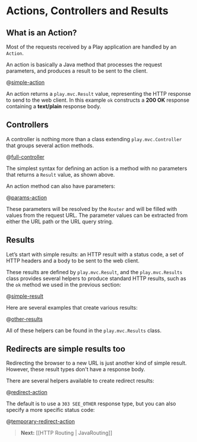 <!--- Copyright (C) 2009-2013 Typesafe Inc. <http://www.typesafe.com> -->
# Actions, Controllers and Results

## What is an Action?

Most of the requests received by a Play application are handled by an `Action`. 

An action is basically a Java method that processes the request parameters, and produces a result to be sent to the client.

@[simple-action](code/javaguide/http/JavaActions.java)

An action returns a `play.mvc.Result` value, representing the HTTP response to send to the web client. In this example `ok` constructs a **200 OK** response containing a **text/plain** response body.

## Controllers 

A controller is nothing more than a class extending `play.mvc.Controller` that groups several action methods.

@[full-controller](code/javaguide/http/full/Application.java)

The simplest syntax for defining an action is a method with no parameters that returns a `Result` value, as shown above.

An action method can also have parameters:

@[params-action](code/javaguide/http/JavaActions.java)

These parameters will be resolved by the `Router` and will be filled with values from the request URL. The parameter values can be extracted from either the URL path or the URL query string.

## Results

Let’s start with simple results: an HTTP result with a status code, a set of HTTP headers and a body to be sent to the web client.

These results are defined by `play.mvc.Result`, and the `play.mvc.Results` class provides several helpers to produce standard HTTP results, such as the `ok` method we used in the previous section:

@[simple-result](code/javaguide/http/JavaActions.java)

Here are several examples that create various results:

@[other-results](code/javaguide/http/JavaActions.java)

All of these helpers can be found in the `play.mvc.Results` class.

## Redirects are simple results too

Redirecting the browser to a new URL is just another kind of simple result. However, these result types don't have a response body.

There are several helpers available to create redirect results:

@[redirect-action](code/javaguide/http/JavaActions.java)

The default is to use a `303 SEE_OTHER` response type, but you can also specify a more specific status code:

@[temporary-redirect-action](code/javaguide/http/JavaActions.java)

> **Next:** [[HTTP Routing | JavaRouting]]

